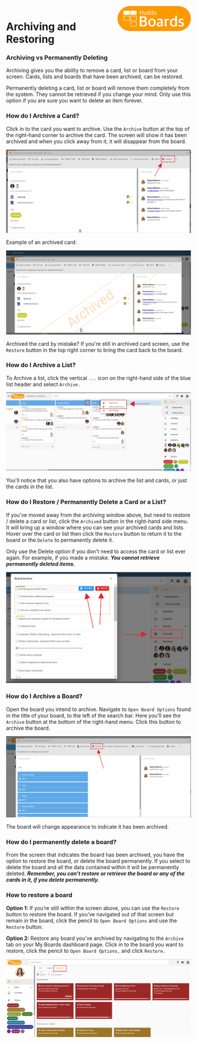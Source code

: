 <img style="float: right" src="/assets/images/boards-logo.jpg" width="200" alt="My Boards" />

# Archiving and Restoring

### Archiving vs Permanently Deleting

Archiving gives you the ability to remove a card, list or board from your screen. Cards, lists and boards that have been archived, can be restored.

Permanently deleting a card, list or board will remove them completely from the system. They cannot be retrieved if you change your mind. Only use this option if you are sure you want to delete an item forever.

### How do I Archive a Card?

Click in to the card you want to archive. Use the `Archive` button at the top of the right-hand corner to archive the card. The screen will show it has been archived and when you click away from it, it will disappear from the board.

![](./archiving1.png)

Example of an archived card:

![](./archiving2.png)

Archived the card by mistake? If you're still in archived card screen, use the `Restore` button in the top right corner to bring the card back to the board.

### How do I Archive a List?

To Archive a list, click the vertical `...` icon on the right-hand side of the blue list header and select `Archive.`

  ![](./archiving2.2.png)

  You'll notice that you also have options to archive the list and cards, or just the cards in the list.

### How do I Restore / Permanently Delete a Card or a List?

If you’ve moved away from the archiving window above, but need to restore / delete a card or list, click the `Archived` button in the right-hand side menu. It will bring up a window where you can see your archived cards and lists. Hover over the card or list then click the `Restore` button to return it to the board or the `Delete` to permanently delete it.

Only use the Delete option if you don't need to access the card or list ever again. For example, if you made a mistake. ***You cannot retrieve permanently deleted items.***

![](./archiving3.png)

### How do I Archive a Board?

Open the board you intend to archive. Navigate to `Open Board Options` found in the title of your board, to the left of the search bar. Here you’ll see the `Archive` button at the bottom of the right-hand menu. Click this button to archive the board.

![](./archiving5.png)

The board will change appearance to indicate it has been archived.

### How do I permanently delete a board?

From the screen that indicates the board has been archived, you have the option to restore the board, or delete the board permanently. If you select to delete the board and all the data contained within it will be permanently deleted. ***Remember, you can’t restore or retrieve the board or any of the cards in it, if you delete permanently.***

### How to restore a board

**Option 1:** If you’re still within the screen above, you can use the `Restore` button to restore the board. If you’ve navigated out of that screen but remain in the board, click the pencil to `Open Board Options` and use the `Restore` button.

**Option 2:** Restore any board you’ve archived by navigating to the `Archive` tab on your My Boards dashboard page. Click in to the board you want to restore, click the pencil to `Open Board Options,` and click `Restore.`

![](./archiving6.png)  
